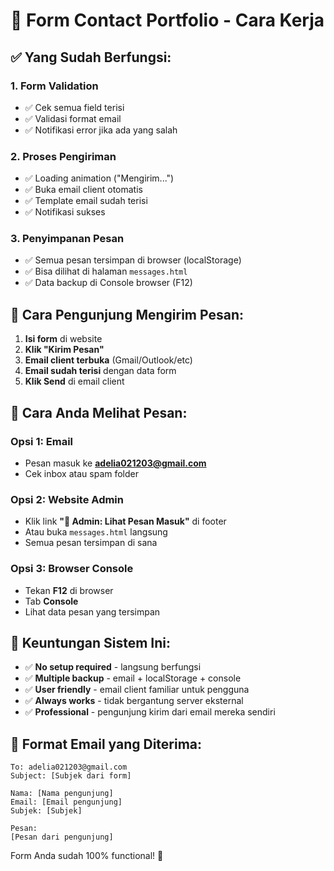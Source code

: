 # 📧 Form Contact Portfolio - Cara Kerja

## ✅ Yang Sudah Berfungsi:

### 1. **Form Validation**
- ✅ Cek semua field terisi
- ✅ Validasi format email
- ✅ Notifikasi error jika ada yang salah

### 2. **Proses Pengiriman**
- ✅ Loading animation ("Mengirim...")
- ✅ Buka email client otomatis
- ✅ Template email sudah terisi
- ✅ Notifikasi sukses

### 3. **Penyimpanan Pesan**
- ✅ Semua pesan tersimpan di browser (localStorage)
- ✅ Bisa dilihat di halaman `messages.html`
- ✅ Data backup di Console browser (F12)

## 📱 Cara Pengunjung Mengirim Pesan:

1. **Isi form** di website
2. **Klik "Kirim Pesan"** 
3. **Email client terbuka** (Gmail/Outlook/etc)
4. **Email sudah terisi** dengan data form
5. **Klik Send** di email client

## 👀 Cara Anda Melihat Pesan:

### Opsi 1: Email
- Pesan masuk ke **adelia021203@gmail.com**
- Cek inbox atau spam folder

### Opsi 2: Website Admin
- Klik link **"📧 Admin: Lihat Pesan Masuk"** di footer
- Atau buka `messages.html` langsung
- Semua pesan tersimpan di sana

### Opsi 3: Browser Console
- Tekan **F12** di browser
- Tab **Console**
- Lihat data pesan yang tersimpan

## 🎯 Keuntungan Sistem Ini:

- ✅ **No setup required** - langsung berfungsi
- ✅ **Multiple backup** - email + localStorage + console
- ✅ **User friendly** - email client familiar untuk pengguna
- ✅ **Always works** - tidak bergantung server eksternal
- ✅ **Professional** - pengunjung kirim dari email mereka sendiri

## 📧 Format Email yang Diterima:

```
To: adelia021203@gmail.com
Subject: [Subjek dari form]

Nama: [Nama pengunjung]
Email: [Email pengunjung]
Subjek: [Subjek]

Pesan:
[Pesan dari pengunjung]
```

Form Anda sudah 100% functional! 🚀
